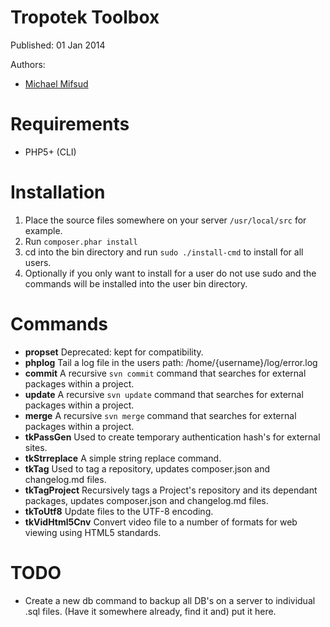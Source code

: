 Tropotek Toolbox
================

Published: 01 Jan 2014

Authors:

  * [Michael Mifsud][tropotek]


Requirements
============

 - PHP5+ (CLI)



Installation
============

 1. Place the source files somewhere on your server `/usr/local/src` for example.
 2. Run `composer.phar install`
 3. cd into the bin directory and run `sudo ./install-cmd` to install for all users.
 4. Optionally if you only want to install for a user do not use sudo and the commands will
    be installed into the user bin directory.



Commands
========

 - **propset** Deprecated: kept for compatibility.
 - **phplog** Tail a log file in the users path: /home/{username}/log/error.log
 - **commit** A recursive `svn commit` command that searches for external packages within a project.
 - **update** A recursive `svn update` command that searches for external packages within a project.
 - **merge** A recursive `svn merge` command that searches for external packages within a project.
 - **tkPassGen** Used to create temporary authentication hash's for external sites.
 - **tkStrreplace** A simple string replace command.
 - **tkTag** Used to tag a repository, updates composer.json and changelog.md files.
 - **tkTagProject** Recursively tags a Project's repository and its dependant packages, updates composer.json and changelog.md files.
 - **tkToUtf8** Update files to the UTF-8 encoding.
 - **tkVidHtml5Cnv** Convert video file to a number of formats for web viewing using HTML5 standards.


TODO
====

 - Create a new db command to backup all DB's on a server to individual .sql files. (Have it somewhere already, find it and)
   put it here.








[tropotek]: http://www.tropotek.com.au/